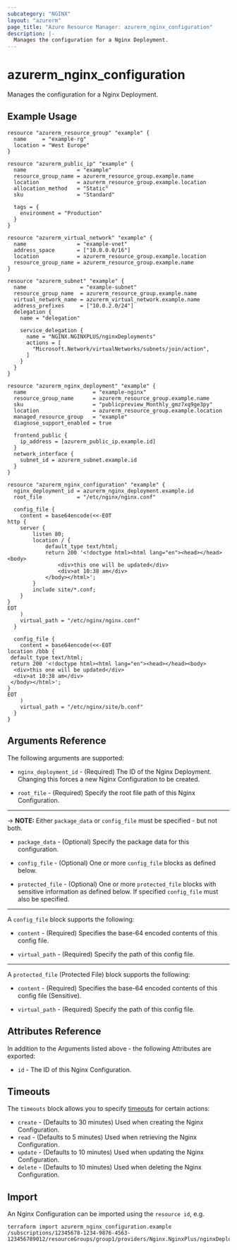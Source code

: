 ```yaml
---
subcategory: "NGINX"
layout: "azurerm"
page_title: "Azure Resource Manager: azurerm_nginx_configuration"
description: |-
  Manages the configuration for a Nginx Deployment.
---
```


# azurerm_nginx_configuration

Manages the configuration for a Nginx Deployment.

## Example Usage

```hcl
resource "azurerm_resource_group" "example" {
  name     = "example-rg"
  location = "West Europe"
}

resource "azurerm_public_ip" "example" {
  name                = "example"
  resource_group_name = azurerm_resource_group.example.name
  location            = azurerm_resource_group.example.location
  allocation_method   = "Static"
  sku                 = "Standard"

  tags = {
    environment = "Production"
  }
}

resource "azurerm_virtual_network" "example" {
  name                = "example-vnet"
  address_space       = ["10.0.0.0/16"]
  location            = azurerm_resource_group.example.location
  resource_group_name = azurerm_resource_group.example.name
}

resource "azurerm_subnet" "example" {
  name                 = "example-subnet"
  resource_group_name  = azurerm_resource_group.example.name
  virtual_network_name = azurerm_virtual_network.example.name
  address_prefixes     = ["10.0.2.0/24"]
  delegation {
    name = "delegation"

    service_delegation {
      name = "NGINX.NGINXPLUS/nginxDeployments"
      actions = [
        "Microsoft.Network/virtualNetworks/subnets/join/action",
      ]
    }
  }
}

resource "azurerm_nginx_deployment" "example" {
  name                     = "example-nginx"
  resource_group_name      = azurerm_resource_group.example.name
  sku                      = "publicpreview_Monthly_gmz7xq9ge3py"
  location                 = azurerm_resource_group.example.location
  managed_resource_group   = "example"
  diagnose_support_enabled = true

  frontend_public {
    ip_address = [azurerm_public_ip.example.id]
  }
  network_interface {
    subnet_id = azurerm_subnet.example.id
  }
}

resource "azurerm_nginx_configuration" "example" {
  nginx_deployment_id = azurerm_nginx_deployment.example.id
  root_file           = "/etc/nginx/nginx.conf"

  config_file {
    content = base64encode(<<-EOT
http {
    server {
        listen 80;
        location / {
            default_type text/html;
            return 200 '<!doctype html><html lang="en"><head></head><body>
                <div>this one will be updated</div>
                <div>at 10:38 am</div>
            </body></html>';
        }
        include site/*.conf;
    }
}
EOT
    )
    virtual_path = "/etc/nginx/nginx.conf"
  }

  config_file {
    content = base64encode(<<-EOT
location /bbb {
 default_type text/html;
 return 200 '<!doctype html><html lang="en"><head></head><body>
  <div>this one will be updated</div>
  <div>at 10:38 am</div>
 </body></html>';
}
EOT
    )
    virtual_path = "/etc/nginx/site/b.conf"
  }
}
```

## Arguments Reference

The following arguments are supported:

* `nginx_deployment_id` - (Required) The ID of the Nginx Deployment. Changing this forces a new Nginx Configuration to be created.

* `root_file` - (Required) Specify the root file path of this Nginx Configuration.

---

-> **NOTE:** Either `package_data` or `config_file` must be specified - but not both.

* `package_data` - (Optional) Specify the package data for this configuration.

* `config_file` - (Optional) One or more `config_file` blocks as defined below.

* `protected_file` - (Optional) One or more `protected_file` blocks with sensitive information as defined below. If specified `config_file` must also be specified.

---

A `config_file` block supports the following:

* `content` - (Required) Specifies the base-64 encoded contents of this config file.

* `virtual_path` - (Required) Specify the path of this config file.

---

A `protected_file` (Protected File) block supports the following:

* `content` - (Required) Specifies the base-64 encoded contents of this config file (Sensitive).

* `virtual_path` - (Required) Specify the path of this config file.

## Attributes Reference

In addition to the Arguments listed above - the following Attributes are exported:

* `id` - The ID of this Nginx Configuration.

## Timeouts

The `timeouts` block allows you to specify [timeouts](https://www.terraform.io/language/resources/syntax#operation-timeouts) for certain actions:

* `create` - (Defaults to 30 minutes) Used when creating the Nginx Configuration.
* `read` - (Defaults to 5 minutes) Used when retrieving the Nginx Configuration.
* `update` - (Defaults to 10 minutes) Used when updating the Nginx Configuration.
* `delete` - (Defaults to 10 minutes) Used when deleting the Nginx Configuration.

## Import

An Nginx Configuration can be imported using the `resource id`, e.g.

```shell
terraform import azurerm_nginx_configuration.example /subscriptions/12345678-1234-9876-4563-123456789012/resourceGroups/group1/providers/Nginx.NginxPlus/nginxDeployments/dep1/configurations/default
```
